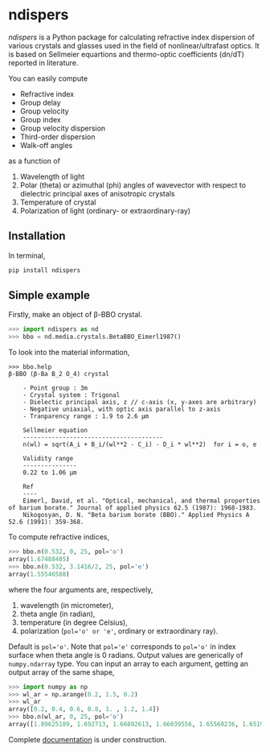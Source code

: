 # ndispers
*ndispers* is a Python package for calculating refractive index dispersion of various crystals and glasses used in the field of nonlinear/ultrafast optics. It is based on Sellmeier equartions and thermo-optic coefficients (dn/dT) reported in literature.

You can easily compute
- Refractive index
- Group delay
- Group velocity
- Group index
- Group velocity dispersion
- Third-order dispersion
- Walk-off angles

as a function of
1. Wavelength of light
2. Polar (theta) or azimuthal (phi) angles of wavevector with respect to dielectric principal axes of anisotropic crystals
3. Temperature of crystal
4. Polarization of light (ordinary- or extraordinary-ray)


## Installation

In terminal,
```zsh
pip install ndispers
```

## Simple example

Firstly, make an object of β-BBO crystal.

```python
>>> import ndispers as nd
>>> bbo = nd.media.crystals.BetaBBO_Eimerl1987()
```

To look into the material information, 

```
>>> bbo.help
β-BBO (β-Ba B_2 O_4) crystal

    - Point group : 3m
    - Crystal system : Trigonal
    - Dielectic principal axis, z // c-axis (x, y-axes are arbitrary)
    - Negative uniaxial, with optic axis parallel to z-axis
    - Tranparency range : 1.9 to 2.6 µm

    Sellmeier equation
    ---------------------------------------
    n(wl) = sqrt(A_i + B_i/(wl**2 - C_i) - D_i * wl**2)  for i = o, e
    
    Validity range
    ---------------
    0.22 to 1.06 µm

    Ref
    ----
    Eimerl, David, et al. "Optical, mechanical, and thermal properties of barium borate." Journal of applied physics 62.5 (1987): 1968-1983.
    Nikogosyan, D. N. "Beta barium borate (BBO)." Applied Physics A 52.6 (1991): 359-368.
```

To compute refractive indices,

```python
>>> bbo.n(0.532, 0, 25, pol='o')
array(1.67488405)
>>> bbo.n(0.532, 3.1416/2, 25, pol='e')
array(1.55546588)
```

where the four arguments are, respectively,
1. wavelength (in micrometer), 
2. theta angle (in radian),
3. temperature (in degree Celsius), 
4. polarization (`pol='o' or 'e'`, ordinary or extraordinary ray). 

Default is `pol='o'`. Note that `pol='e'` corresponds to `pol='o'` in index surface when theta angle is 0 radians. 
Output values are generically of `numpy.ndarray` type. You can input an array to each argument, getting an output array of the same shape, 

```python
>>> import numpy as np
>>> wl_ar = np.arange(0.2, 1.5, 0.2)
>>> wl_ar
array([0.2, 0.4, 0.6, 0.8, 1. , 1.2, 1.4])
>>> bbo.n(wl_ar, 0, 25, pol='o')
array([1.89625189, 1.692713, 1.66892613, 1.66039556, 1.65560236, 1.65199986, 1.64874414])
```

Complete [documentation](https://ndispers.readthedocs.io/en/latest/) is under construction.
